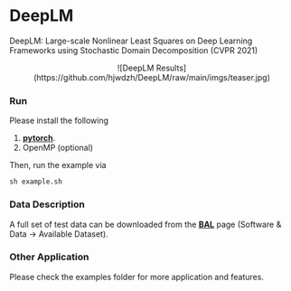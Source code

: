 # DeepLM

DeepLM: Large-scale Nonlinear Least Squares on Deep Learning Frameworks using Stochastic Domain Decomposition (CVPR 2021)

<!-- ## Processing Result -->
<center>![DeepLM Results](https://github.com/hjwdzh/DeepLM/raw/main/imgs/teaser.jpg)</center>

### Run
Please install the following
1. [**pytorch**](https://pytorch.org).
2. OpenMP (optional)

Then, run the example via
```
sh example.sh
```

### Data Description
A full set of test data can be downloaded from the [**BAL**](http://grail.cs.washington.edu/projects/bal/) page (Software & Data -> Available Dataset).

### Other Application
Please check the examples folder for more application and features.

